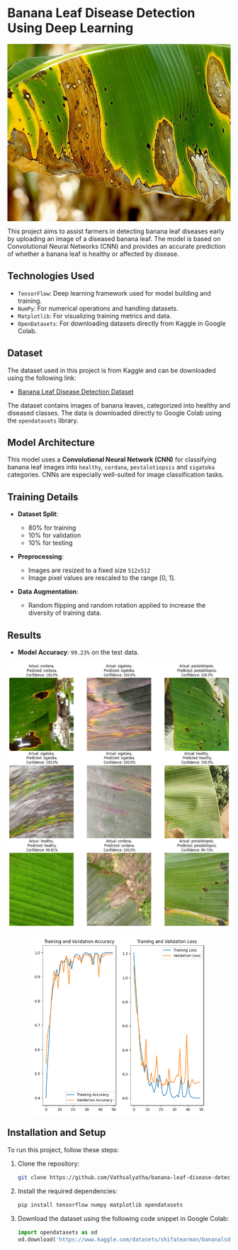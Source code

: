 # Banana Leaf Disease Detection Using Deep Learning

<div style="display: flex; align-items: center; justify-content: center; margin-bottom: 10px;">
    <img src='./assets/banner.png' alt="banana-leaf-disease" width='800' height="400" />
</div>

This project aims to assist farmers in detecting banana leaf diseases early by uploading an image of a diseased banana leaf. The model is based on Convolutional Neural Networks (CNN) and provides an accurate prediction of whether a banana leaf is healthy or affected by disease.

## Technologies Used

- `TensorFlow`: Deep learning framework used for model building and training.
- `NumPy`: For numerical operations and handling datasets.
- `Matplotlib`: For visualizing training metrics and data.
- `OpenDatasets`: For downloading datasets directly from Kaggle in Google Colab.

## Dataset

The dataset used in this project is from Kaggle and can be downloaded using the following link:

- [Banana Leaf Disease Detection Dataset](https://www.kaggle.com/datasets/shifatearman/bananalsd)

The dataset contains images of banana leaves, categorized into healthy and diseased classes. The data is downloaded directly to Google Colab using the `opendatasets` library.

## Model Architecture

This model uses a **Convolutional Neural Network (CNN)** for classifying banana leaf images into `healthy`, `cordana`, `pestalotiopsis` and `sigatoka` categories. CNNs are especially well-suited for image classification tasks.

## Training Details

- **Dataset Split**: 
  - 80% for training
  - 10% for validation
  - 10% for testing

- **Preprocessing**:
  - Images are resized to a fixed size `512x512`
  - Image pixel values are rescaled to the range [0, 1].

- **Data Augmentation**:
  - Random flipping and random rotation applied to increase the diversity of training data.

## Results

- **Model Accuracy**: `99.23%` on the test data.
<div style="display: flex; flex-direction: column; align-items: center; justify-content: center; margin-bottom: 10px; gap:20px;">
    <img src='./assets/prediction-image.png' alt="banana-leaf-disease-prediction" width='800' height="600" />
    <img src='./assets/training_and_validation_accuracy.png' alt="accuracy-and-loss-graph" height="400px" />
</div>

## Installation and Setup

To run this project, follow these steps:

1. Clone the repository:
   ```bash
   git clone https://github.com/Vathsalyatha/banana-leaf-disease-detection.git
   ```

2. Install the required dependencies:
   ```bash
   pip install tensorflow numpy matplotlib opendatasets
   ```

3. Download the dataset using the following code snippet in Google Colab:
   ```python
   import opendatasets as od
   od.download('https://www.kaggle.com/datasets/shifatearman/bananalsd')
   ```
